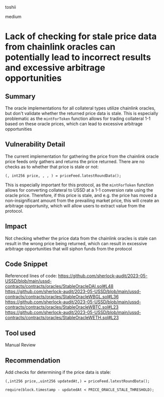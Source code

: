 toshii

medium

# Lack of checking for stale price data from chainlink oracles can potentially lead to incorrect results and excessive arbitrage opportunities

## Summary

The oracle implementations for all collateral types utilize chainlink oracles, but don't validate whether the returned price data is stale. This is especially problematic as the `mintForToken` function allows for trading collateral 1-1 based on these oracle prices, which can lead to excessive arbitrage opportunities

## Vulnerability Detail
The current implementation for gathering the price from the chainlink oracle price feeds only gathers and returns the price returned. There are no checks as to whether that price is stale or not:
```solidity
(, int256 price, , , ) = priceFeed.latestRoundData();
```
This is especially important for this protocol, as the `mintForToken` function allows for converting collateral to USSD at a 1-1 conversion rate using the oracle price. Therefore, if this price is stale, and e.g. the price has moved a non-insignificant amount from the prevailing market price, this will create an arbitrage opportunity, which will allow users to extract value from the protocol.

## Impact

Not checking whether the price data from the chainlink oracles is stale can result in the wrong price being returned, which can result in excessive arbitrage opportunities that will siphon funds from the protocol

## Code Snippet

Referenced lines of code:
https://github.com/sherlock-audit/2023-05-USSD/blob/main/ussd-contracts/contracts/oracles/StableOracleDAI.sol#L48
https://github.com/sherlock-audit/2023-05-USSD/blob/main/ussd-contracts/contracts/oracles/StableOracleWBGL.sol#L36
https://github.com/sherlock-audit/2023-05-USSD/blob/main/ussd-contracts/contracts/oracles/StableOracleWBTC.sol#L23
https://github.com/sherlock-audit/2023-05-USSD/blob/main/ussd-contracts/contracts/oracles/StableOracleWETH.sol#L23

## Tool used

Manual Review

## Recommendation
Add checks for determining if the price data is stale:
```solidity
(,int256 price,,uint256 updatedAt,) = priceFeed.latestRoundData();

require(block.timestamp - updatedAt < PRICE_ORACLE_STALE_THRESHOLD);
```